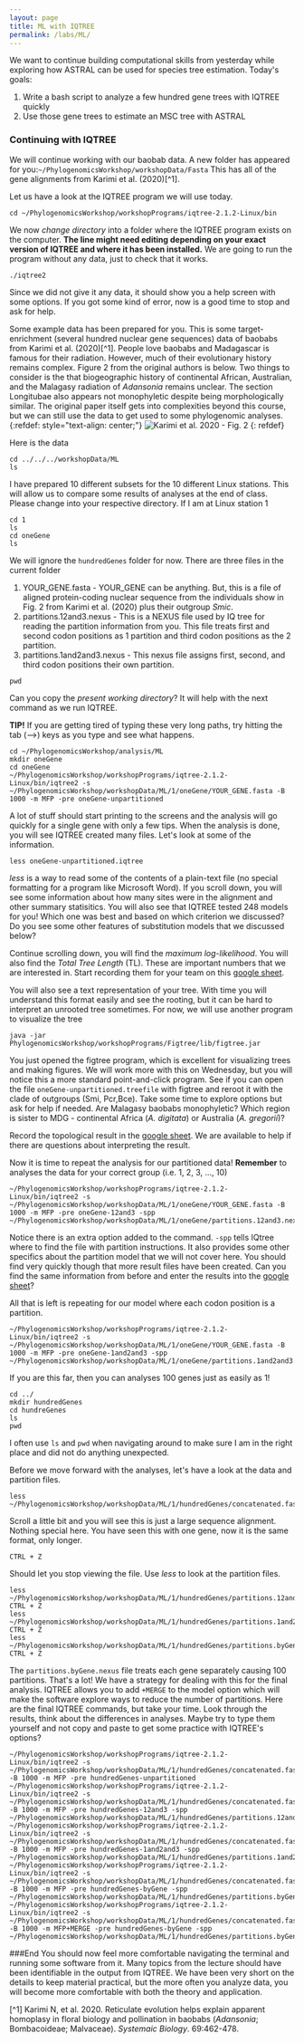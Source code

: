 ```yaml
---
layout: page
title: ML with IQTREE
permalink: /labs/ML/
---
```


We want to continue building computational skills from yesterday while exploring how ASTRAL can be used for species tree estimation. Today's goals:
1. Write a bash script to analyze a few hundred gene trees with IQTREE quickly
2. Use those gene trees to estimate an MSC tree with ASTRAL

### Continuing with IQTREE

We will continue working with our baobab data. A new folder has appeared for you:`~/PhylogenomicsWorkshop/workshopData/Fasta`
This has all of the gene alignments from Karimi et al. (2020)[^1].

Let us have a look at the IQTREE program we will use today.
```
cd ~/PhylogenomicsWorkshop/workshopPrograms/iqtree-2.1.2-Linux/bin
```
We now *change directory* into a folder where the IQTREE program exists on the computer. **The line might need editing depending on your exact version of IQTREE and where it has been installed.**
We are going to run the program without any data, just to check that it works.
```
./iqtree2
```
Since we did not give it any data, it should show you a help screen with some options. If you got some kind of error, now is a good time to stop and ask for help.


Some example data has been prepared for you. This is some target-enrichment (several hundred nuclear gene sequences) data of baobabs from Karimi et al. (2020)[^1]. People love baobabs and Madagascar is famous for their radiation. However, much of their evolutionary history remains complex. Figure 2 from the original authors is below. Two things to consider is the that biogeographic history of continental African, Australian, and the Malagasy radiation of *Adansonia* remains unclear. The section Longitubae also appears not monophyletic despite being morphologically similar. The original paper itself gets into complexities beyond this course, but we can still use the data to get used to some phylogenomic analyses.
{:refdef: style="text-align: center;"}
![Karimi et al. 2020 - Fig. 2]({{site.baseurl}}/images/Karimi2020-Fig2.png)
{: refdef}

Here is the data
```
cd ../../../workshopData/ML
ls
```
I have prepared 10 different subsets for the 10 different Linux stations. This will allow us to compare some results of analyses at the end of class.
Please change into your respective directory. If I am at Linux station 1
```
cd 1
ls
cd oneGene
ls
```

We will ignore the `hundredGenes` folder for now. There are three files in the current folder
1. YOUR_GENE.fasta - YOUR_GENE can be anything. But, this is a file of aligned protein-coding nuclear sequence from the individuals show in Fig. 2 from Karimi et al. (2020) plus their outgroup *Smic*. 
2. partitions.12and3.nexus - This is a NEXUS file used by IQ tree for reading the partition information from you. This file treats first and second codon positions as 1 partition and third codon positions as the 2 partition.
3. partitions.1and2and3.nexus - This nexus file assigns first, second, and third codon positions their own partition.

```
pwd
```
Can you copy the *present working directory*? It will help with the next command as we run IQTREE.

**TIP!** If you are getting tired of typing these very long paths, try hitting the tab (-->) keys as you type and see what happens.

```
cd ~/PhylogenomicsWorkshop/analysis/ML
mkdir oneGene
cd oneGene
~/PhylogenomicsWorkshop/workshopPrograms/iqtree-2.1.2-Linux/bin/iqtree2 -s ~/PhylogenomicsWorkshop/workshopData/ML/1/oneGene/YOUR_GENE.fasta -B 1000 -m MFP -pre oneGene-unpartitioned
``` 
A lot of stuff should start printing to the screens and the analysis will go quickly for a single gene with only a few tips. When the analysis is done, you will see IQTREE created many files. Let's look at some of the information.
```
less oneGene-unpartitioned.iqtree
```
*less* is a way to read some of the contents of a plain-text file (no special formatting for a program like Microsoft Word). If you scroll down, you will see some information about how many sites were in the alignment and other summary statisitics. You will also see that IQTREE tested 248 models for you! Which one was best and based on which criterion we discussed? Do you see some other features of substitution models that we discussed below?

Continue scrolling down, you will find the *maximum log-likelihood*. You will also find the *Total Tree Length* (TL). These are important numbers that we are interested in. Start recording them for your team on this [google sheet](https://docs.google.com/spreadsheets/d/1Y5Bet_wa6V1WBJmJPs79MHvnGe8arQMKr8R-ATHL0HI/edit?usp=sharing).

You will also see a text representation of your tree. With time you will understand this format easily and see the rooting, but it can be hard to interpret an unrooted tree sometimes. For now, we will use another program to visualize the tree
```
java -jar PhylogenomicsWorkshop/workshopPrograms/Figtree/lib/figtree.jar
```
You just opened the figtree program, which is excellent for visualizing trees and making figures. We will work more with this on Wednesday, but you will notice this a more standard point-and-click program. See if you can open the file `oneGene-unpartitioned.treefile` with figtree and reroot it with the clade of outgroups (Smi, Pcr,Bce). Take some time to explore options but ask for help if needed. Are Malagasy baobabs monophyletic? Which region is sister to MDG - continental Africa (*A. digitata*) or Australia (*A. gregorii*)?

Record the topological result in the [google sheet](https://docs.google.com/spreadsheets/d/1Y5Bet_wa6V1WBJmJPs79MHvnGe8arQMKr8R-ATHL0HI/edit?usp=sharing). We are available to help if there are questions about interpreting the result.

Now it is time to repeat the analysis for our partitioned data! **Remember** to analyses the data for your correct group (i.e. 1, 2, 3, ..., 10)

```
~/PhylogenomicsWorkshop/workshopPrograms/iqtree-2.1.2-Linux/bin/iqtree2 -s ~/PhylogenomicsWorkshop/workshopData/ML/1/oneGene/YOUR_GENE.fasta -B 1000 -m MFP -pre oneGene-12and3 -spp ~/PhylogenomicsWorkshop/workshopData/ML/1/oneGene/partitions.12and3.nexus
```
Notice there is an extra option added to the command. `-spp` tells IQtree where to find the file with partition instructions. It also provides some other specifics about the partition model that we will not cover here. You should find very quickly though that more result files have been created. Can you find the same information from before and enter the results into the [google sheet](https://docs.google.com/spreadsheets/d/1Y5Bet_wa6V1WBJmJPs79MHvnGe8arQMKr8R-ATHL0HI/edit?usp=sharing)?

All that is left is repeating for our model where each codon position is a partition.
```
~/PhylogenomicsWorkshop/workshopPrograms/iqtree-2.1.2-Linux/bin/iqtree2 -s ~/PhylogenomicsWorkshop/workshopData/ML/1/oneGene/YOUR_GENE.fasta -B 1000 -m MFP -pre oneGene-1and2and3 -spp ~/PhylogenomicsWorkshop/workshopData/ML/1/oneGene/partitions.1and2and3.nexus
```

If you are this far, then you can analyses 100 genes just as easily as 1!
```
cd ../
mkdir hundredGenes
cd hundreGenes
ls
pwd
```
I often use `ls` and `pwd` when navigating around to make sure I am in the right place and did not do anything unexpected.

Before we move forward with the analyses, let's have a look at the data and partition files.
```
less ~/PhylogenomicsWorkshop/workshopData/ML/1/hundredGenes/concatenated.fasta
```
Scroll a little bit and you will see this is just a large sequence alignment. Nothing special here. You have seen this with one gene, now it is the same format, only longer.
```
CTRL + Z
```
Should let you stop viewing the file.
Use *less* to look at the partition files.
```
less ~/PhylogenomicsWorkshop/workshopData/ML/1/hundredGenes/partitions.12and3.nexus
CTRL + Z
less ~/PhylogenomicsWorkshop/workshopData/ML/1/hundredGenes/partitions.1and2and3.nexus
CTRL + Z
less ~/PhylogenomicsWorkshop/workshopData/ML/1/hundredGenes/partitions.byGene.nexus
CTRL + Z
```
The `partitions.byGene.nexus` file treats each gene separately causing 100 partitions. That's a lot! We have a strategy for dealing with this for the final analysis. IQTREE allows you to add `+MERGE` to the model option which will make the software explore ways to reduce the number of partitions.
Here are the final IQTREE commands, but take your time. Look through the results, think about the differences in analyses. Maybe try to type them yourself and not copy and paste to get some practice with IQTREE's options?
```
~/PhylogenomicsWorkshop/workshopPrograms/iqtree-2.1.2-Linux/bin/iqtree2 -s ~/PhylogenomicsWorkshop/workshopData/ML/1/hundredGenes/concatenated.fasta -B 1000 -m MFP -pre hundredGenes-unpartitioned
~/PhylogenomicsWorkshop/workshopPrograms/iqtree-2.1.2-Linux/bin/iqtree2 -s ~/PhylogenomicsWorkshop/workshopData/ML/1/hundredGenes/concatenated.fasta -B 1000 -m MFP -pre hundredGenes-12and3 -spp ~/PhylogenomicsWorkshop/workshopData/ML/1/hundredGenes/partitions.12and3.nexus
~/PhylogenomicsWorkshop/workshopPrograms/iqtree-2.1.2-Linux/bin/iqtree2 -s ~/PhylogenomicsWorkshop/workshopData/ML/1/hundredGenes/concatenated.fasta -B 1000 -m MFP -pre hundredGenes-1and2and3 -spp ~/PhylogenomicsWorkshop/workshopData/ML/1/hundredGenes/partitions.1and2and3.nexus
~/PhylogenomicsWorkshop/workshopPrograms/iqtree-2.1.2-Linux/bin/iqtree2 -s ~/PhylogenomicsWorkshop/workshopData/ML/1/hundredGenes/concatenated.fasta -B 1000 -m MFP -pre hundredGenes-byGene -spp ~/PhylogenomicsWorkshop/workshopData/ML/1/hundredGenes/partitions.byGene.nexus
~/PhylogenomicsWorkshop/workshopPrograms/iqtree-2.1.2-Linux/bin/iqtree2 -s ~/PhylogenomicsWorkshop/workshopData/ML/1/hundredGenes/concatenated.fasta -B 1000 -m MFP+MERGE -pre hundredGenes-byGene -spp ~/PhylogenomicsWorkshop/workshopData/ML/1/hundredGenes/partitions.byGene.nexus
```

###End
You should now feel more comfortable navigating the terminal and running some software from it. Many topics from the lecture should have been identifiable in the output from IQTREE. We have been very short on the details to keep material practical, but the more often you analyze data, you will become more comfortable with both the theory and application.

<!-- Maybe reintroduce the loop?
#### loopFiles.sh - a simple bash script
The first line is a shebang. This is letting your computer know which interpreter program to use. Our first example is using bash, which will be available on any UNIX system. First, all of the `*.params` files are collected into a single array or list. We then iterate over the number of elements in that array, print the element to the screen, and quit the script.
```sh
#!/bin/bash                                                                                                                   

fileList="../data/*.params"
for i in $fileList
do
  echo "$i"
done
```
Let's run this simple script on your own system first. We can execute programs that are not in our *path* by specifying the location. If we are in the same folder that we want to execute a program from we would go `./loopFiles.sh` such that `.` means *here*.
```
cd ~/evolutionaryGenomics/introduction/scripts
./loopFiles.sh
```
Already a problem, nothing happens. To run a script this way, we need to let the computer know it is an executable program. `chmod` can be used to change the execute, read, and write permissions of files and folders.
```
chmod u+x loopFiles.sh
./loopFiles.sh
```
The file names should now print to your screen.
-->
[^1] Karimi N, et al. 2020. Reticulate evolution helps explain apparent homoplasy in floral biology and pollination in baobabs (*Adansonia*; Bombacoideae; Malvaceae). *Systemaic Biology*. 69:462-478. 